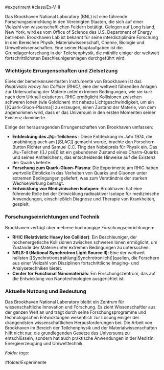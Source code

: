 #experiment #class/Ex-V-II 

Das Brookhaven National Laboratory (BNL) ist eine führende Forschungseinrichtung in den Vereinigten Staaten, die sich auf einer Vielzahl von wissenschaftlichen Feldern betätigt. Gelegen auf Long Island, New York, wird es vom Office of Science des U.S. Department of Energy betrieben. Brookhaven Lab ist bekannt für seine interdisziplinäre Forschung in den Bereichen Physik, Materialwissenschaft, Chemie, Biologie und Umweltwissenschaften. Eine seiner Hauptaufgaben ist die Grundlagenforschung in der Teilchenphysik, die mithilfe einiger der weltweit fortschrittlichsten Beschleunigeranlagen durchgeführt wird.

### Wichtigste Errungenschaften und Zielsetzung

Eines der bemerkenswertesten Instrumente von Brookhaven ist das *Relativistic Heavy Ion Collider (RHIC),* eine der weltweit führenden Anlagen zur Untersuchung der Materie unter extremen Bedingungen, wie sie kurz nach dem Urknall existierten. RHIC ermöglicht Kollisionen zwischen schweren Ionen (wie Goldionen) mit nahezu Lichtgeschwindigkeit, um ein [[Quark-Gluon-Plasma]] zu erzeugen, einen Zustand der Materie, von dem angenommen wird, dass er das Universum in den ersten Momenten seiner Existenz dominierte.

Einige der herausragenden Errungenschaften von Brookhaven umfassen:

- **Entdeckung des J/ψ-Teilchens** : Diese Entdeckung im Jahr 1974, die unabhängig auch am [[SLAC]] gemacht wurde, brachte den Forschern Burton Richter und Samuel C.C. Ting den Nobelpreis für Physik ein. Das J/ψ-Teilchen ([[J psi]]) ist ein gebundener Zustand eines Charm-Quarks und seines Antiteilchens, das entscheidende Hinweise auf die Existenz der Quarks lieferte.
- **Forschung zum Quark-Gluon-Plasma**: Die Experimente am RHIC haben wertvolle Einblicke in das Verhalten von Quarks und Gluonen unter extremen Bedingungen geliefert, was zum Verständnis der starken Wechselwirkung beiträgt.
- **Entwicklung von Medizinischen Isotopen**: Brookhaven hat eine führende Rolle bei der Entwicklung radioaktiver Isotope für medizinische Anwendungen, einschließlich Diagnose und Therapie von Krankheiten, gespielt.

### Forschungseinrichtungen und Technik

Brookhaven verfügt über mehrere hochrangige Forschungseinrichtungen:

- **RHIC (Relativistic Heavy Ion Collider)**: Ein Beschleuniger, der hochenergetische Kollisionen zwischen schweren Ionen ermöglicht, um Zustände der Materie unter extremen Bedingungen zu untersuchen.
- **NSLS-II (National Synchrotron Light Source II)**: Eine der weltweit hellsten [[Synchrotronstrahlung|Synchrotronlicht]]quellen, die Forschern aus einer Vielzahl von Disziplinen fortschrittliche Imaging- und Analysetechniken bietet.
- **Center for Functional Nanomaterials**: Ein Forschungszentrum, das auf die Entwicklung von Nanotechnologien ausgerichtet ist.

### Aktuelle Nutzung und Bedeutung

Das Brookhaven National Laboratory bleibt ein Zentrum für wissenschaftliche Innovation und Forschung. Es zieht Wissenschaftler aus der ganzen Welt an und trägt durch seine Forschungsprogramme und technologischen Entwicklungen wesentlich zur Lösung einiger der drängendsten wissenschaftlichen Herausforderungen bei. Die Arbeit von Brookhaven im Bereich der Teilchenphysik und der Materialwissenschaften hilft nicht nur, die grundlegenden Gesetze des Universums zu entschlüsseln, sondern hat auch praktische Anwendungen in der Medizin, Energieerzeugung und Umwelttechnik.


 *Folder tags:*

#folder/Experimente